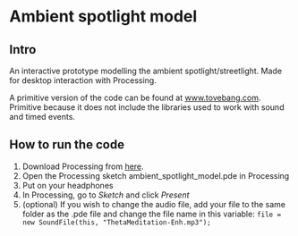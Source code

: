 # Ambient spotlight model

## Intro

An interactive prototype modelling the ambient spotlight/streetlight. Made for desktop interaction with Processing.

A primitive version of the code can be found at www.tovebang.com. Primitive because it does not include the libraries used to work with sound and timed events.

## How to run the code

1. Download Processing from [here](https://processing.org/download/).
2. Open the Processing sketch ambient_spotlight_model.pde in Processing
3. Put on your headphones
4. In Processing, go to *Sketch* and click *Present*
5. (optional) If you wish to change the audio file, add your file to the same folder as the .pde file and change the file name in this variable: `file = new SoundFile(this, "ThetaMeditation-Enh.mp3");`
